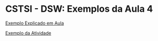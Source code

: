 # CSTSI - DSW: Exemplos da Aula 4

[Exemplo Explicado em Aula](https://g1ll.github.io/cstsi_dsw_aula4_exemplos/aula4.html "Exemplo Explicado em Aula")

[Exemplo da Atividade](https://g1ll.github.io/cstsi_dsw_aula4_exemplos/trabalho.html "Exemplo da Atividade")

